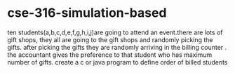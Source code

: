 # cse-316-simulation-based
ten students(a,b,c,d,e,f,g,h,i,j)are going to attend an event.there are lots of gift shops, they all are going to the gift shops and randomly picking the gifts. after picking the gifts they are randomly arriving in the billing counter . the accountant gives the preference to that student who has maximum number of gifts. create a c or java program   to define order of billed students
